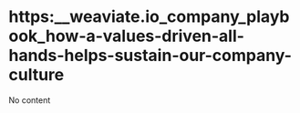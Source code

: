 # https:__weaviate.io_company_playbook_how-a-values-driven-all-hands-helps-sustain-our-company-culture
No content